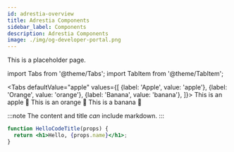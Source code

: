 ```yaml
---
id: adrestia-overview
title: Adrestia Components
sidebar_label: Components
description: Adrestia Components 
image: ./img/og-developer-portal.png
--- 
```


This is a placeholder page.

import Tabs from '@theme/Tabs';
import TabItem from '@theme/TabItem';

<Tabs
  defaultValue="apple"
  values={[
    {label: 'Apple', value: 'apple'},
    {label: 'Orange', value: 'orange'},
    {label: 'Banana', value: 'banana'},
  ]}>
  <TabItem value="apple">This is an apple 🍎</TabItem>
  <TabItem value="orange">This is an orange 🍊</TabItem>
  <TabItem value="banana">This is a banana 🍌</TabItem>
</Tabs>

:::note
The content and title *can* include markdown.
:::

```jsx title="/src/components/HelloCodeTitle.js"
function HelloCodeTitle(props) {
  return <h1>Hello, {props.name}</h1>;
}
```